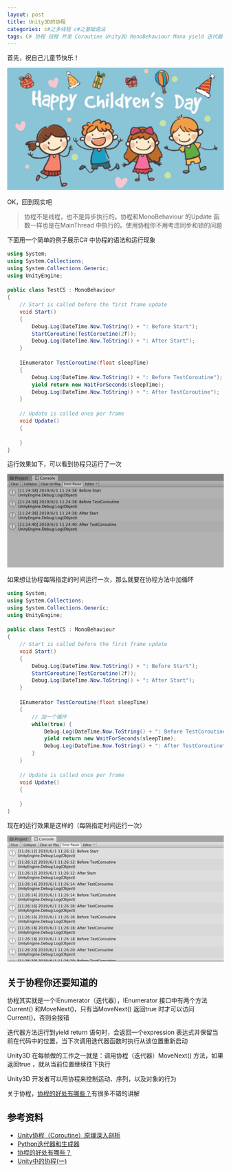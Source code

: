 ```yaml
---
layout: post
title: Unity3D的协程
categories: c#之多线程 c#之基础语法 
tags: C# 协程 线程 并发 Coroutine Unity3D MonoBehaviour Mono yield 迭代器 
---
```


首先，祝自己儿童节快乐！

![](../media/image/2019-06-01/01-01.gif)

OK，回到现实吧

>协程不是线程，也不是异步执行的。协程和MonoBehaviour 的Update 函数一样也是在MainThread 中执行的。使用协程你不用考虑同步和锁的问题

下面用一个简单的例子展示C# 中协程的语法和运行现象

```c#
using System;
using System.Collections;
using System.Collections.Generic;
using UnityEngine;

public class TestCS : MonoBehaviour
{
    // Start is called before the first frame update
    void Start()
    {
        Debug.Log(DateTime.Now.ToString() + ": Before Start");
        StartCoroutine(TestCoroutine(2f));
        Debug.Log(DateTime.Now.ToString() + ": After Start");
    }

    IEnumerator TestCoroutine(float sleepTime)
    {
        Debug.Log(DateTime.Now.ToString() + ": Before TestCoroutine");
        yield return new WaitForSeconds(sleepTime);
        Debug.Log(DateTime.Now.ToString() + ": After TestCoroutine");
    }

    // Update is called once per frame
    void Update()
    {
        
    }
}
```

运行效果如下，可以看到协程只运行了一次

![](../media/image/2019-06-01/01-02.png)

如果想让协程每隔指定的时间运行一次，那么就要在协程方法中加循环

```c#
using System;
using System.Collections;
using System.Collections.Generic;
using UnityEngine;

public class TestCS : MonoBehaviour
{
    // Start is called before the first frame update
    void Start()
    {
        Debug.Log(DateTime.Now.ToString() + ": Before Start");
        StartCoroutine(TestCoroutine(2f));
        Debug.Log(DateTime.Now.ToString() + ": After Start");
    }

    IEnumerator TestCoroutine(float sleepTime)
    {
        // 加一个循环
        while(true) { 
            Debug.Log(DateTime.Now.ToString() + ": Before TestCoroutine");
            yield return new WaitForSeconds(sleepTime);
            Debug.Log(DateTime.Now.ToString() + ": After TestCoroutine");
        }
    }

    // Update is called once per frame
    void Update()
    {
        
    }
}
```

现在的运行效果是这样的（每隔指定时间运行一次）

![](../media/image/2019-06-01/01-03.png)

## 关于协程你还要知道的

协程其实就是一个IEnumerator（迭代器），IEnumerator 接口中有两个方法Current() 和MoveNext()，只有当MoveNext() 返回true 时才可以访问Current()，否则会报错

迭代器方法运行到yield return 语句时，会返回一个expression 表达式并保留当前在代码中的位置，当下次调用迭代器函数时执行从该位置重新启动

Unity3D 在每帧做的工作之一就是：调用协程（迭代器）MoveNext() 方法，如果返回true ，就从当前位置继续往下执行

Unity3D 开发者可以用协程来控制运动、序列，以及对象的行为

关于协程，[协程的好处有哪些？](https://www.zhihu.com/question/20511233)有很多不错的讲解

## 参考资料

* [Unity协程（Coroutine）原理深入剖析](https://dsqiu.iteye.com/blog/2029701)
* [Python迭代器和生成器](http://www.xumenger.com/python-iterator-generator-20181110/)
* [协程的好处有哪些？](https://www.zhihu.com/question/20511233)
* [Unity中的协程(一)](https://www.cnblogs.com/zsb517/p/4107553.html)